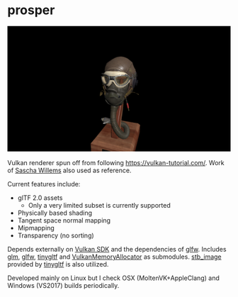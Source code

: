 # prosper
![screenshot](screenshot.png)

Vulkan renderer spun off from following https://vulkan-tutorial.com/. Work of [Sascha Willems](https://github.com/SaschaWillems) also used as reference.

Current features include:
* glTF 2.0 assets
    * Only a very limited subset is currently supported
* Physically based shading
* Tangent space normal mapping
* Mipmapping
* Transparency (no sorting)

Depends externally on [Vulkan SDK](https://vulkan.lunarg.com/) and the dependencies of [glfw](https://github.com/glfw/glfw). Includes [glm](https://github.com/g-truc/glm), [glfw](https://github.com/glfw/glfw), [tinygltf](https://github.com/syoyo/tinygltf) and [VulkanMemoryAllocator](https://github.com/GPUOpen-LibrariesAndSDKs/VulkanMemoryAllocator) as submodules. [stb_image](https://github.com/nothings/stb) provided by [tinygltf](https://github.com/syoyo/tinygltf) is also utilized.

Developed mainly on Linux but I check OSX (MoltenVK+AppleClang) and Windows (VS2017) builds periodically.
